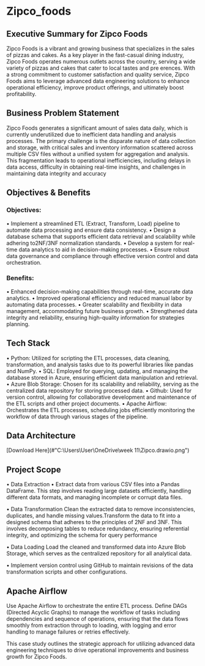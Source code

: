 # Zipco_foods
## Executive Summary for Zipco Foods
Zipco Foods is a vibrant and growing business that specializes in the sales of pizzas and cakes. As a key player in the fast-casual dining industry, Zipco Foods operates numerous outlets across the country, serving a wide variety of pizzas and cakes that cater to local tastes and pre erences. With a strong commitment to customer satisfaction and quality service, Zipco Foods aims to leverage advanced data engineering solutions to enhance operational efficiency, improve product offerings, and ultimately boost profitability.

## Business Problem Statement
Zipco Foods generates a significant amount of sales data daily, which is currently underutilized due to inefficient data handling and analysis processes. The primary challenge is the disparate nature of data collection and storage, with critical sales and inventory information scattered across multiple CSV files without a unified system for aggregation and analysis. This fragmentation leads to operational inefficiencies, including delays in data access, difficulty in obtaining real-time insights, and challenges in maintaining data integrity and accuracy

## Objectives & Benefits
### Objectives:
• ﻿﻿Implement a streamlined ETL (Extract, Transform, Load) pipeline to automate data processing and ensure data consistency.
• ﻿﻿Design a database schema that supports efficient data retrieval and scalability while adhering to2NF/3NF normalization standards.
• ﻿﻿Develop a system for real-time data analytics to aid in decision-making processes.
• ﻿﻿Ensure robust data governance and compliance through effective version control and data orchestration.
### Benefits:
• ﻿﻿Enhanced decision-making capabilities through real-time, accurate data analytics.
• ﻿﻿Improved operational efficiency and reduced manual labor by automating data processes.
• ﻿﻿Greater scalability and flexibility in data management, accommodating future business growth.
• ﻿﻿Strengthened data integrity and reliability, ensuring high-quality information for strategies planning.

## Tech Stack
• ﻿﻿Python: Utilized for scripting the ETL processes, data cleaning, transformation, and analysis tasks due to its powerful libraries like pandas and NumPy.
• ﻿﻿SQL: Employed for querying, updating, and managing the database stored in Azure, ensuring efficient data manipulation and retrieval.
• ﻿﻿Azure Blob Storage: Chosen for its scalability and reliability, serving as the centralized data repository for storing processed data.
• ﻿﻿Github: Used for version control, allowing for collaborative development and maintenance of the ETL scripts and other project documents.
• ﻿﻿Apache Airflow: Orchestrates the ETL processes, scheduling jobs efficiently monitoring the workflow of data through various stages of the pipeline.

## Data Architecture
[Download Here](#"C:\Users\User\OneDrive\week 11\Zipco.drawio.png")

## Project Scope
• ﻿﻿Data Extraction
• Extract data from various CSV files into a Pandas DataFrame. This step involves reading large datasets efficiently, handling different data formats, and managing 
  incomplete or corrupt data files.

• Data Transformation﻿﻿ Clean the extracted data to remove inconsistencies, duplicates, and handle missing values.Transform the data to fit into a designed schema that 
  adheres to the principles of 2NF and 3NF. This involves decomposing tables to reduce redundancy, ensuring referential integrity, and optimizing the schema for query 
  performance

• Data Loading
Load the cleaned and transformed data into Azure Blob Storage, which serves as the centralized repository for all analytical data.

• Implement version control using GitHub to maintain revisions of the data transformation scripts and other configurations.

## Apache Airflow
 Use Apache Airflow to orchestrate the entire ETL process. Define DAGs (Directed Acyclic Graphs) to manage the workflow of tasks including dependencies and sequence of 
 operations, ensuring that the data flows smoothly from extraction through to loading, with logging and error handling to manage failures or retries effectively.

This case study outlines the strategic approach for utilizing advanced data engineering techniques to drive operational improvements and business growth for Zipco Foods.
